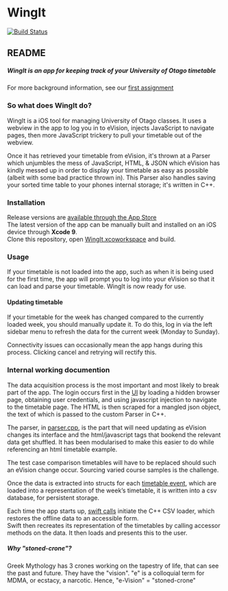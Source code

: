 # WingIt
[![Build Status](https://travis-ci.org/noisive/stoned-crone.svg?branch=master)](https://travis-ci.org/noisive/stoned-crone)
## README


##### **WingIt** is an app for keeping track of your University of Otago timetable

For more background information, see our [first assignment](https://github.com/noisive/stoned-crone/blob/assignment1/README.md)

### So what does WingIt do?
WingIt is a iOS tool for managing University of Otago classes. It uses a webview in the app to log you in to eVision, injects JavaScript to navigate pages, then more JavaScript trickery to pull your timetable out of the webview.

Once it has retrieved your timetable from eVision, it's thrown at a Parser which unjumbles the mess of JavaScript, HTML, & JSON which eVision has kindly messed up in order to display your timetable as easy as possible (albeit with some bad practice thrown in). This Parser also handles saving your sorted time table to your phones internal storage; it's written in C++.


### Installation

Release versions are [available through the App Store](https://itunes.apple.com/nz/app/wingit-evision-timetable/id1292454564)  
The latest version of the app can be manually built and installed on an iOS device through **Xcode 9**.  
Clone this repository, open [WingIt.xcoworkspace](stoned-crone/WingIt.xcworkspace) and build.  

### Usage
If your timetable is not loaded into the app, such as when it is being used for the first time, the app will prompt you to log into your eVision so that it can load and parse your timetable. WingIt is now ready for use.

#### Updating timetable
If your timetable for the week has changed compared to the currently loaded week, you should manually update it. To do this, log in via the left sidebar menu to refresh the data for the current week (Monday to Sunday).

Connectivity issues can occasionally mean the app hangs during this process. Clicking cancel and retrying will rectify this.

### Internal working documention

The data acquisition process is the most important and most likely to break part of the app. The login occurs first in the [UI](stoned-crone/WingIt/LoginViewController.swift) by loading a hidden browser page, obtaining user credentials, and using javascript injection to navigate to the timetable page. The HTML is then scraped for a mangled json object, the text of which is passed to the custom Parser in C++.

The parser, in [parser.cpp](stoned-crone/Backend/src/parser.cpp), is the part that will need updating as eVision changes its interface and the html/javascript tags that bookend the relevant data get shuffled. It has been modularised to make this easier to do while referencing an html timetable example.

The test case comparison timetables will have to be replaced should such an eVision change occur. Sourcing varied course samples is the challenge.

Once the data is extracted into structs for each [timetable event](stoned-crone/Backend/src/timetableEvent.cpp), which are loaded into a representation of the week’s timetable, it is written into a csv database, for persistent storage.

Each time the app starts up, [swift calls](stoned-crone/blob/master/WingIt/AppDelegate.swift#L47) initiate the C++ CSV loader, which restores the offline data to an accessible form.  
Swift then recreates its representation of the timetables by calling accessor methods on the data. It then loads and presents this to the user.




##### Why "stoned-crone"?
Greek Mythology has 3 crones working on the tapestry of life, that can see the past and future. They have the "vision".
"e" is a colloquial term for MDMA, or ecstacy, a narcotic.
Hence, "e-Vision" = "stoned-crone"
